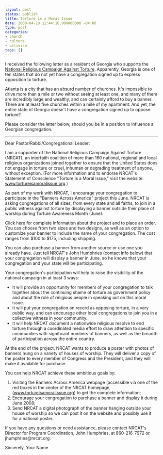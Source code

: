 ```yaml
---
layout: post
status: publish
title: Torture is a Moral Issue
date: 2008-04-28 12:44:18.000000000 -04:00
type: post
categories:
- church
- culture
- activism
tags: []
---
```

I received the following letter as a resident of Georgia who supports the <a href="http://www.nrcat.org/">National Religious Campaign Against Torture</a>. Apparently, Georgia is one of ten states that do not yet have a congregation signed up to express opposition to torture.

Atlanta is a city that has an absurd number of churches. It's impossible to drive more than a mile or two without seeing at least one, and many of them are incredibly large and wealthy, and can certainly afford to buy a banner. There are at least five churches within a mile of my apartment. And yet, the entire state of Georgia doesn't have a congregation signed up to oppose torture?

Please consider the letter below, should you be in a position to influence a Georgian congregation.

<hr />

Dear Pastor/Rabbi/Congregational Leader:

I am a supporter of the National Religious Campaign Against Torture (NRCAT), an interfaith coalition of more than 160 national, regional and local religious organizations joined together to ensure that the United States does not engage in torture or cruel, inhuman or degrading treatment of anyone, without exception. (For more information and to endorse NRCAT's Statement of Conscience "Torture is a Moral Issue," visit the website: <a href="http://www.tortureisamoralissue.org/">www.tortureisamoralissue.org</a>.)

As part of my work with NRCAT, I encourage your congregation to participate in the "Banners Across America" project this June.  NRCAT is asking congregations of all sizes, from every state and all faiths, to join in a public witness against torture by displaying a banner outside their place of worship during Torture Awareness Month (June).

Click here for complete information about the project and to place an order.  You can choose from two sizes and two designs, as well as an option to customize your banner to include the name of your congregation.  The cost ranges from $100 to $175, including shipping.

You can also purchase a banner from another source or use one you already have.  Just tell NRCAT's John Humphries (contact info below) that your congregation will display a banner in June, so he knows that your congregation and your state will be participating.

Your congregation's participation will help to raise the visibility of the national campaign in at least 3 ways:
<ul>
<li>It will provide an opportunity for members of your congregation to talk together about the continuing shame of torture as government policy and about the role of religious people in speaking out on this moral issue.</li>
<li>It will put your congregation on record as opposing torture, in a very public way, and can encourage other local congregations to join you in a collective witness in your community.</li>
<li>It will help NRCAT document a nationwide religious resolve to end torture through a coordinated media effort to draw attention to specific communities with significant numbers of banners, as well as the breadth of participation across the entire country.</li>
</ul>
At the end of the project, NRCAT wants to produce a poster with photos of banners hung on a variety of houses of worship.  They will deliver a copy of the poster to every member of Congress and the President, and they will make it available for purchase.

You can help NRCAT achieve these ambitious goals by:
<ol>
<li>Visiting the Banners Across America webpage (accessible via one of the red boxes in the center of the NRCAT homepage, (<a href="http://www.tortureisamoralissue.org/">www.tortureisamoralissue.org</a>) to get the complete information;</li>
<li>Encourage your congregation to purchase a banner and display it during June 2008;</li>
<li>Send NRCAT a digital photograph of the banner hanging outside your house of worship so we can post it on the website and possibly use it for a national poster.</li>
</ol>
If you have any questions or need assistance, please contact NRCAT's Director for Program Coordination, John Humphries, at 860-216-7972 or jhumphries@nrcat.org.

Sincerely,
Your Name
